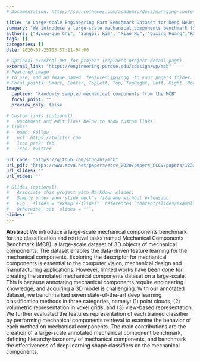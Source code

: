 ```yaml
---
# Documentation: https://sourcethemes.com/academic/docs/managing-content/

title: "A Large-scale Engineering Part Benchmark Dataset for Deep Neural Networks"
summary: "We introduce a large-scale mechanical components benchmark for the classification and retrieval tasks named Mechanical Components Benchmark (MCB): a large-scale dataset of 3D objects of mechanical components."
authors: ["Hyung-gun Chi", "Sangpil Kim", "Xiao Hu", "Qixing Huang","Karthik Ramani"]
tags: []
categories: []
date: 2020-07-25T03:57:11-04:00

# Optional external URL for project (replaces project detail page).
external_link: "https://engineering.purdue.edu/cdesign/wp/mcb"
# Featured image
# To use, add an image named `featured.jpg/png` to your page's folder.
# Focal points: Smart, Center, TopLeft, Top, TopRight, Left, Right, BottomLeft, Bottom, BottomRight.
image:
  caption: "Randomly sampled mechanical components from the MCB"
  focal_point: ""
  preview_only: false

# Custom links (optional).
#   Uncomment and edit lines below to show custom links.
# links:
# - name: Follow
#   url: https://twitter.com
#   icon_pack: fab
#   icon: twitter

url_code: "https://github.com/stnoah1/mcb"
url_pdf: "https://www.ecva.net/papers/eccv_2020/papers_ECCV/papers/123630171.pdf"
url_slides: ""
url_video: ""

# Slides (optional).
#   Associate this project with Markdown slides.
#   Simply enter your slide deck's filename without extension.
#   E.g. `slides = "example-slides"` references `content/slides/example-slides.md`.
#   Otherwise, set `slides = ""`.
slides: ""
---
```

**Abstract**
We introduce a large-scale mechanical components benchmark for the classification and retrieval tasks named Mechanical Components Benchmark (MCB): a large-scale dataset of 3D objects of mechanical components. The dataset enables the data-driven feature learning for the mechanical components. Exploring the descriptor for mechanical components is essential to the computer vision, mechanical design and manufacturing  applications. However, limited works have been done for creating the annotated mechanical components dataset on a large-scale. This is because annotating mechanical components require engineering knowledge, and acquiring a 3D model is challenging. With our annotated dataset, we benchmarked seven state-of-the-art deep learning classification methods in three categories, namely: (1) point clouds, (2) volumetric representation in voxel grids, and (3) view-based representation. We further evaluated the features representation of each trained classifier by performing mechanical components retrieval to examine the behavior of each method on mechanical components. The main contributions are the creation of a large-scale annotated mechanical component benchmark, defining hierarchy taxonomy of mechanical components, and benchmark the effectiveness of deep learning shape classifiers on the mechanical components.
